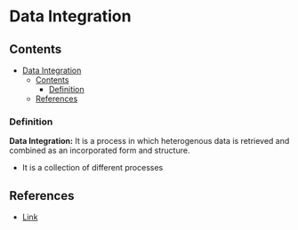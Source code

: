 # Data Integration

## Contents

- [Data Integration](#data-integration)
  - [Contents](#contents)
    - [Definition](#definition)
  - [References](#references)

### Definition

**Data Integration:**
It is a process in which heterogenous data is retrieved and combined as an incorporated form and structure.
- It is a collection of different processes



## References
- [Link](https://www.youtube.com/watch?v=0ikNnenDyNw)